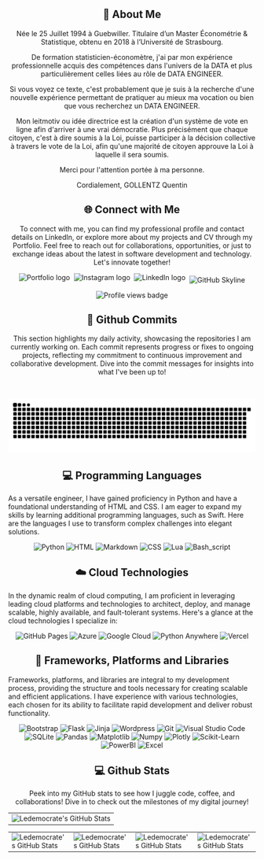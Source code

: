 <div align="center">
    <h2>🚀 About Me</h2>
    <p>
Née le 25 Juillet 1994 à Guebwiller.
Titulaire d’un Master Économétrie & Statistique, obtenu en 2018 à l’Université de Strasbourg.
        
De formation statisticien-économètre, j'ai par mon expérience professionnelle acquis des compétences dans l'univers de la DATA et plus particulièrement celles liées au rôle de DATA ENGINEER.

Si vous voyez ce texte, c'est probablement que je suis à la recherche d'une nouvelle expérience permettant de pratiquer au mieux ma vocation ou bien que vous recherchez un DATA ENGINEER.

Mon leitmotiv ou idée directrice est la création d'un système de vote en ligne afin d'arriver à une vrai démocratie.
Plus précisément que chaque citoyen, c'est à dire soumis à la Loi, puisse participer à la décision collective à travers le vote de la Loi, afin qu'une majorité de citoyen approuve la Loi à laquelle il sera soumis.

Merci pour l'attention portée à ma personne.

Cordialement,
GOLLENTZ Quentin
    </p>
</div>

<div align="center">
    <h2 align="center" class="section-heading">🌐 Connect with Me</h2>
    <p>
        To connect with me, you can find my professional profile and contact details on LinkedIn, or explore more about my projects and CV through my Portfolio. Feel free to reach out for collaborations, opportunities, or just to exchange ideas about the latest in software development and technology. Let's innovate together!
    </p>
  <div align="center" style="display: flex; gap: 8px; justify-content: center; align-items: center; flex-wrap: wrap;">
    <a href="https://antoniorodr.github.io/Antonio_portfolio/" style="text-decoration: none; display: flex;">
        <img src="https://img.shields.io/badge/Portfolio-%23000000.svg?style=for-the-badge&logo=firefox&logoColor=FF7139" height="28" alt="Portfolio logo" />
    </a>
    <a href="https://www.instagram.com/antonioronor/" style="text-decoration: none; display: flex;">
        <img src="https://img.shields.io/static/v1?message=Instagram&logo=instagram&label=&color=E4405F&logoColor=white&labelColor=&style=for-the-badge" height="28" alt="Instagram logo" />
    </a>
    <a href="https://www.linkedin.com/in/antonioinorge/" style="text-decoration: none; display: flex;">
        <img src="https://img.shields.io/static/v1?message=LinkedIn&logo=linkedin&label=&color=0077B5&logoColor=white&labelColor=&style=for-the-badge" height="28" alt="LinkedIn logo" />
    </a>
    <a href="https://github.com/antoniorodr" style="text-decoration: none; display: flex;">
        <img src="https://img.shields.io/badge/View%20on%20GitHub-%230077B5.svg?&style=for-the-badge&logo=github&logoColor=white" alt="GitHub Skyline" />
    </a>
    <a href="https://github.com/antoniorodr" style="text-decoration: none; display: flex;">
        <img src="https://api.visitorbadge.io/api/visitors?path=https%3A%2F%2Fgithub.com%2Fantoniorodr&label=Profile%20views&countColor=%23263759" alt="Profile views badge" />
    </a>
  </div>

</div>

<div align="center">
  <h2>🚀 Github Commits</h2>
    <p>This section highlights my daily activity, showcasing the repositories I am currently working on. Each commit represents progress or fixes to ongoing projects, reflecting my commitment to continuous improvement and collaborative development. Dive into the commit messages for insights into what I've been up to!</p>
<br clear="both">

![Snake animation](https://raw.githubusercontent.com/ledemocrate/ledemocrate/output/github-contribution-grid-snake-dark.svg)

</div>

<h2 align="center" class="section-heading">💻 Programming Languages</h2>
<p> As a versatile engineer, I have gained proficiency in Python and have a foundational understanding of HTML and CSS. I am eager to expand my skills by learning additional programming languages, such as Swift. Here are the languages I use to transform complex challenges into elegant solutions.</p>
<div align="center">
  <img src="https://img.shields.io/badge/python-3670A0?style=for-the-badge&logo=python&logoColor=ffdd54" alt="Python"/>
  <img src="https://img.shields.io/badge/html5-%23E34F26.svg?style=for-the-badge&logo=html5&logoColor=white" alt="HTML"/>
  <img src="https://img.shields.io/badge/markdown-%23000000.svg?style=for-the-badge&logo=markdown&logoColor=white" alt="Markdown"/>
  <img src="https://img.shields.io/badge/css3-%231572B6.svg?style=for-the-badge&logo=css3&logoColor=white" alt="CSS"/>
  <img src="https://img.shields.io/badge/lua-%232C2D72.svg?style=for-the-badge&logo=lua&logoColor=white" alt="Lua"/>
  <img src="https://img.shields.io/badge/bash_script-%23121011.svg?style=for-the-badge&logo=gnu-bash&logoColor=white=" alt="Bash_script"/>

</div>
<h2 align="center" class="section-heading">☁️ Cloud Technologies</h2>
<p>In the dynamic realm of cloud computing, I am proficient in leveraging leading cloud platforms and technologies to architect, deploy, and manage scalable, highly available, and fault-tolerant systems. Here's a glance at the cloud technologies I specialize in:</p>
<div align="center">
  <img src="https://img.shields.io/badge/github%20pages-121013?style=for-the-badge&logo=github&logoColor=white" alt="GitHub Pages" />
  <img src="https://img.shields.io/badge/Azure-0089D6?style=for-the-badge&logo=microsoftazure&logoColor=white" alt="Azure"/>
  <img src="https://img.shields.io/badge/GoogleCloud-%234285F4.svg?style=for-the-badge&logo=google-cloud&logoColor=white" alt="Google Cloud"/>
  <img src="https://img.shields.io/badge/pythonanywhere-%232F9FD7.svg?style=for-the-badge&logo=pythonanywhere&logoColor=151515" alt="Python Anywhere"/>
  <img src="https://img.shields.io/badge/vercel-%23000000.svg?style=for-the-badge&logo=vercel&logoColor=white" alt="Vercel"/>
</div>

<h2 align="center" class="section-heading">🔧 Frameworks, Platforms and Libraries</h2>
<p>Frameworks, platforms, and libraries are integral to my development process, providing the structure and tools necessary for creating scalable and efficient applications. I have experience with various technologies, each chosen for its ability to facilitate rapid development and deliver robust functionality.</p>
<div align="center">
  <img src="https://img.shields.io/badge/bootstrap-%238511FA.svg?style=for-the-badge&logo=bootstrap&logoColor=white" alt="Bootstrap"/>
  <img src="https://img.shields.io/badge/flask-%23000.svg?style=for-the-badge&logo=flask&logoColor=white" alt="Flask"/>
  <img src="https://img.shields.io/badge/jinja-white.svg?style=for-the-badge&logo=jinja&logoColor=black" alt="Jinja"/>
  <img src="https://img.shields.io/badge/WordPress-%23117AC9.svg?style=for-the-badge&logo=WordPress&logoColor=white" alt="Wordpress"/>
  <img src="https://img.shields.io/badge/Git-F05032?style=for-the-badge&logo=git&logoColor=white" alt="Git"/>
  <img src="https://img.shields.io/badge/Visual%20Studio%20Code-007ACC?style=for-the-badge&logo=visualstudiocode&logoColor=white" alt="Visual Studio Code"/>
  <img src="https://img.shields.io/badge/sqlite-%2307405e.svg?style=for-the-badge&logo=sqlite&logoColor=white" alt="SQLite"/>
  <img src="https://img.shields.io/badge/pandas-%23150458.svg?style=for-the-badge&logo=pandas&logoColor=white" alt="Pandas"/>
  <img src="https://img.shields.io/badge/Matplotlib-%23ffffff.svg?style=for-the-badge&logo=Matplotlib&logoColor=black" alt="Matplotlib"/>
  <img src="https://img.shields.io/badge/numpy-%23013243.svg?style=for-the-badge&logo=numpy&logoColor=white" alt="Numpy"/>
  <img src="https://img.shields.io/badge/Plotly-%233F4F75.svg?style=for-the-badge&logo=plotly&logoColor=white" alt="Plotly"/>
  <img src="https://img.shields.io/badge/scikit--learn-%23F7931E.svg?style=for-the-badge&logo=scikit-learn&logoColor=white" alt="Scikit-Learn"/>
  <img src="https://img.shields.io/badge/power_bi-F2C811?style=for-the-badge&logo=powerbi&logoColor=black" alt="PowerBI"/>
  <img src="https://img.shields.io/badge/Microsoft_Excel-217346?style=for-the-badge&logo=microsoft-excel&logoColor=white" alt="Excel"/>
</div>

<div align="center">
<h2 align="center" class="section-heading"> 💻 Github Stats</h2>
<p>Peek into my GitHub stats to see how I juggle code, coffee, and collaborations! Dive in to check out the milestones of my digital journey!</p>
 <table align="center" width="100%" height="100%" >
    <tr>
       <td><img style="border: none;" src="https://github-profile-summary-cards.vercel.app/api/cards/profile-details?username=ledemocrate&theme=github_dark" alt="Ledemocrate's GitHub Stats"/></td>
       <!-- <td><a href="https://git.io/streak-stats"><img src="https://streak-stats.demolab.com?user=antoniorodr&theme=github-dark&hide_border=true" alt="GitHub Streak" /></a></td> -->
    </tr>
 </table>

 <table align="center" width="100%" height="100%" >
    <tr>
        <td><img style="border: none;" src="https://github-profile-summary-cards.vercel.app/api/cards/stats?username=ledemocrate&theme=github_dark" alt="Ledemocrate's GitHub Stats"/></td>
        <td><img style="border: none;" src="https://github-profile-summary-cards.vercel.app/api/cards/productive-time?username=ledemocrate&theme=github_dark&utcOffset=1" alt="Ledemocrate's GitHub Stats"/>
        <td><img style="border: none;" src="https://github-profile-summary-cards.vercel.app/api/cards/repos-per-language?username=ledemocrate&theme=github_dark" alt="Ledemocrate's GitHub Stats"/></td>
        <td><img style="border: none;" src="https://github-profile-summary-cards.vercel.app/api/cards/most-commit-language?username=ledemocrate&theme=github_dark" alt="Ledemocrate's GitHub Stats"/></td>
    </tr>
 </table>
</div>
